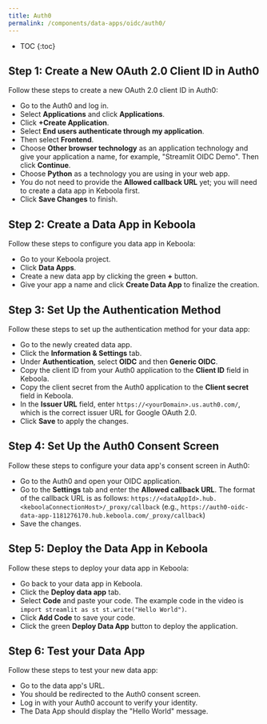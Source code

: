 ```yaml
---
title: Auth0
permalink: /components/data-apps/oidc/auth0/
---
```


* TOC
{:toc}

## Step 1: Create a New OAuth 2.0 Client ID in Auth0
Follow these steps to create a new OAuth 2.0 client ID in Auth0:

- Go to the Auth0 and log in.
- Select **Applications** and click **Applications**.
- Click **+Create Application**.
- Select **End users authenticate through my application**.
- Then select **Frontend**.
- Choose **Other browser technology** as an application technology and give your application a name, for example, "Streamlit OIDC Demo". Then click **Continue**.
- Choose **Python** as a technology you are using in your web app.
- You do not need to provide the **Allowed callback URL** yet; you will need to create a data app in Keboola first.
- Click **Save Changes** to finish.

## Step 2: Create a Data App in Keboola
Follow these steps to configure you data app in Keboola:

- Go to your Keboola project.
- Click **Data Apps**.
- Create a new data app by clicking the green **+** button.
- Give your app a name and click **Create Data App** to finalize the creation.

## Step 3: Set Up the Authentication Method
Follow these steps to set up the authentication method for your data app:

- Go to the newly created data app.
- Click the **Information & Settings** tab.
- Under **Authentication**, select **OIDC** and then **Generic OIDC**.
- Copy the client ID from your Auth0 application to the **Client ID** field in Keboola.
- Copy the client secret from the Auth0 application to the **Client secret** field in Keboola.
- In the **Issuer URL** field, enter `https://<yourDomain>.us.auth0.com/`, which is the correct issuer URL for Google OAuth 2.0.
- Click **Save** to apply the changes.

## Step 4: Set Up the Auth0 Consent Screen
Follow these steps to configure your data app's consent screen in Auth0:

- Go to the Auth0 and open your OIDC application.
- Go to the **Settings** tab and enter the **Allowed callback URL**. The format of the callback URL is as follows:
`https://<dataAppId>.hub.<keboolaConnectionHost>/_proxy/callback`
(e.g., `https://auth0-oidc-data-app-1181276170.hub.keboola.com/_proxy/callback`)
- Save the changes.
  
## Step 5: Deploy the Data App in Keboola
Follow these steps to deploy your data app in Keboola:

- Go back to your data app in Keboola.
- Click the **Deploy data app** tab.
- Select **Code** and paste your code. The example code in the video is `import streamlit as st st.write("Hello World")`.
- Click **Add Code** to save your code.
- Click the green **Deploy Data App** button to deploy the application.

## Step 6: Test your Data App
Follow these steps to test your new data app:

- Go to the data app's URL.
- You should be redirected to the Auth0 consent screen.
- Log in with your Auth0 account to verify your identity.
- The Data App should display the "Hello World" message.
 
 



